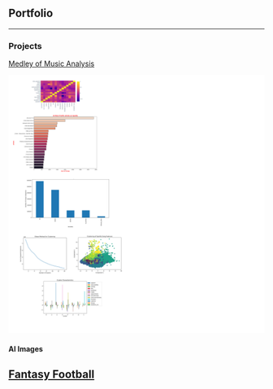 ## Portfolio

---

### Projects
[Medley of Music Analysis](/DataMedley)

<img src="images/MusicAnalysis.png?raw=true"/>

#### AI Images
[Fantasy Football](/FF.md)
---
